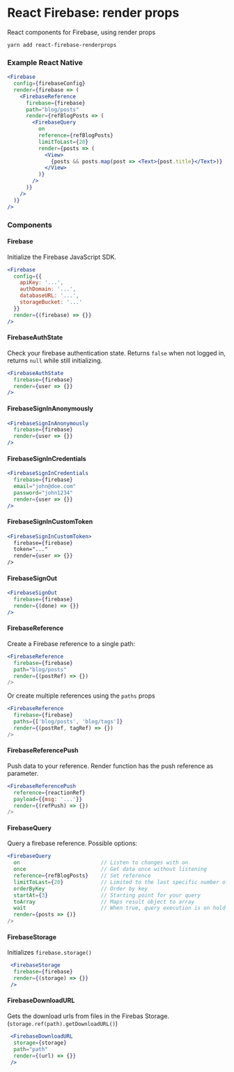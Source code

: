 # React Firebase: render props
React components for Firebase, using render props

```
yarn add react-firebase-renderprops
```

### Example React Native
```jsx harmony
<Firebase
  config={firebaseConfig}
  render={firebase => (
    <FirebaseReference
      firebase={firebase}
      path="blog/posts"
      render={refBlogPosts => (
        <FirebaseQuery
          on
          reference={refBlogPosts}
          limitToLast={20}
          render={posts => (
            <View>
              {posts && posts.map(post => <Text>{post.title}</Text>)}
            </View>
          )}
        />
      )}
    />          
  )}
/>
```

### Components

#### Firebase
Initialize the Firebase JavaScript SDK.

```jsx harmony
<Firebase
  config={{
    apiKey: '...',
    authDomain: '...',
    databaseURL: '...',
    storageBucket: '...'
  }}
  render={(firebase) => {}}
/>
```

#### FirebaseAuthState
Check your firebase authentication state. Returns `false` when not logged in, returns `null` while still initializing.

```jsx harmony
<FirebaseAuthState
  firebase={firebase}
  render={user => {}}
/>
```

#### FirebaseSignInAnonymously

```jsx harmony
<FirebaseSignInAnonymously
  firebase={firebase}
  render={user => {}}
/>
```

#### FirebaseSignInCredentials

```jsx harmony
<FirebaseSignInCredentials
  firebase={firebase}
  email="john@doe.com"
  password="john1234"
  render={user => {}}
/>
```

#### FirebaseSignInCustomToken
```jsx harmony
<FirebaseSignInCustomToken>
  firebase={firebase}
  token="..."
  render={user => {}}
/>
```

#### FirebaseSignOut
```jsx harmony
<FirebaseSignOut
  firebase={firebase}
  render={(done) => {}}
/>
```

#### FirebaseReference
Create a Firebase reference to a single path:
```jsx harmony
<FirebaseReference 
  firebase={firebase}
  path="blog/posts"
  render={(postRef) => {})
/>
```
Or create multiple references using the `paths` props
```jsx harmony
<FirebaseReference 
  firebase={firebase}
  paths={['blog/posts', 'blog/tags']}
  render={(postRef, tagRef) => {})
/>
```

#### FirebaseReferencePush
Push data to your reference. Render function has the push reference as parameter.
```jsx harmony
<FirebaseReferencePush
  reference={reactionRef}
  payload={{msg: '...'}}
  render={(refPush) => {})
/>
```

#### FirebaseQuery
Query a firebase reference. Possible options: 
```jsx harmony
<FirebaseQuery
  on                          // Listen to changes with on
  once                        // Get data once without listening
  reference={refBlogPosts}    // Set reference
  limitToLast={20}            // Limited to the last specific number of children
  orderByKey                  // Order by key
  startAt={3}                 // Starting point for your query
  toArray                     // Maps result object to array
  wait                        // When true, query execution is on hold
  render={posts => {)}
/>
```
 
 #### FirebaseStorage
 Initializes `firebase.storage()`
 
```jsx harmony
 <FirebaseStorage
  firebase={firebase}
  render={(storage) => {}}
 />
 ```
 
 #### FirebaseDownloadURL
 Gets the download urls from files in the Firebas Storage. (`storage.ref(path).getDownloadURL()`)
 
```jsx harmony
 <FirebaseDownloadURL
  storage={storage}
  path="path"
  render={(url) => {}}
 />
 ```
